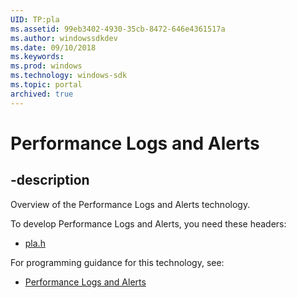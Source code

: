 ```yaml
---
UID: TP:pla
ms.assetid: 99eb3402-4930-35cb-8472-646e4361517a
ms.author: windowssdkdev
ms.date: 09/10/2018
ms.keywords: 
ms.prod: windows
ms.technology: windows-sdk
ms.topic: portal
archived: true
---
```


# Performance Logs and Alerts

## -description

Overview of the Performance Logs and Alerts technology.

To develop Performance Logs and Alerts, you need these headers:

 * [pla.h](../pla/index.md)

For programming guidance for this technology, see:
* [Performance Logs and Alerts](/previous-versions/windows/desktop/pla)

